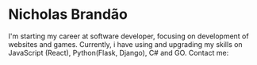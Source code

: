 # Nicholas Brandão

I'm starting my career at software developer, focusing on development of websites and games. Currently, i have using and upgrading my skills on JavaScript (React), Python(Flask, Django), C# and GO.
Contact me:


<!--
**NichoBrando/NichoBrando** is a ✨ _special_ ✨ repository because its `README.md` (this file) appears on your GitHub profile.

Here are some ideas to get you started:

- 🔭 I’m currently working on ...
- 🌱 I’m currently learning ...
- 👯 I’m looking to collaborate on ...
- 🤔 I’m looking for help with ...
- 💬 Ask me about ...
- 📫 How to reach me: ...
- 😄 Pronouns: ...
- ⚡ Fun fact: ...
-->
